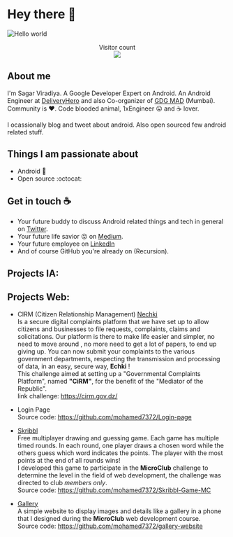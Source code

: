 # Hey there :wave:

<img src="https://raw.githubusercontent.com/sagar-viradiya/sagar-viradiya/master/resources/banner.png" alt="Hello world">

<p align="center"> 
  Visitor count<br>
  <img src="https://profile-counter.glitch.me/sagar-viradiya/count.svg" />
</p>

## About me

I'm Sagar Viradiya. A Google Developer Expert on Android. An Android Engineer at [DeliveryHero](https://www.deliveryhero.com/) and also Co-organizer of [GDG MAD](https://gdgmad.com/) (Mumbai). Community is :heart:. Code blooded animal, 1xEngineer :stuck_out_tongue: and :coffee: lover. 

I ocassionally blog and tweet about android. Also open sourced few android related stuff.  


## Things I am passionate about

- Android :robot:
- Open source :octocat:

## Get in touch :coffee:

- Your future buddy to discuss Android related things and tech in general on [Twitter](https://twitter.com/viradiya_sagar).
- Your future life savior :stuck_out_tongue: on [Medium](https://medium.com/@sagarviradiya).
- Your future employee on [LinkedIn](https://www.linkedin.com/in/sagarviradiya)
- And of course GitHub you're already on (Recursion).

## Projects IA:

## Projects Web:
- CIRM (Citizen Relationship Management) [Nechki](https://astounding-pasca-8d705c.netlify.app/)</br>
Is a secure digital complaints platform that we have set up to allow citizens and businesses to file requests, complaints, claims and solicitations. Our platform is there to make life easier and simpler, no need to move around , no more need to get a lot of papers, to end up giving up. You can now submit your complaints to the various government departments, respecting the transmission and processing of data, in an easy, secure way, <b>Echki</b> !</br>
This challenge aimed at setting up a "Governmental Complaints Platform", named <b>"CiRM"</b>, for the benefit of the "Mediator of the Republic".</br>
link challenge: https://cirm.gov.dz/

- Login Page</br>
Source code: https://github.com/mohamed7372/Login-page

- [Skribbl](https://benrabah-skribbl.herokuapp.com/)</br>
Free multiplayer drawing and guessing game. Each game has multiple timed rounds. In each round, one player draws a chosen word while the others guess which word indicates the points. The player with the most points at the end of all rounds wins!</br>
I developed this game to participate in the <b>MicroClub</b> challenge to determine the level in the field of web development, the challenge was directed to club <i>members only</i>.</br>
Source code: https://github.com/mohamed7372/Skribbl-Game-MC

- [Gallery](https://benrabah-gallery.herokuapp.com/)</br>
A simple website to display images and details like a gallery in a phone that I designed during the <b>MicroClub</b> web development course.</br>
Source code: https://github.com/mohamed7372/gallery-website

